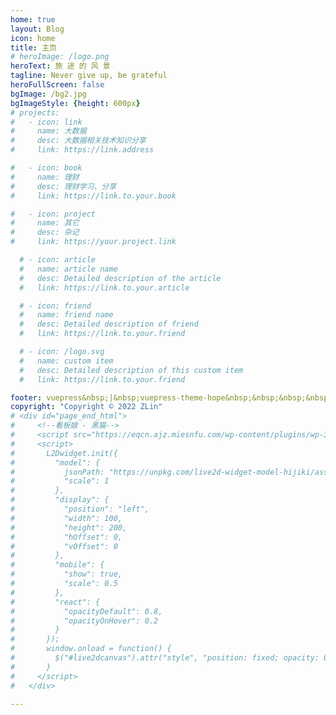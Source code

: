 ```yaml
---
home: true
layout: Blog
icon: home
title: 主页
# heroImage: /logo.png
heroText: 旅 途 的 风 景
tagline: Never give up, be grateful
heroFullScreen: false
bgImage: /bg2.jpg
bgImageStyle: {height: 600px}
# projects:
#   - icon: link
#     name: 大数据
#     desc: 大数据相关技术知识分享
#     link: https://link.address

#   - icon: book
#     name: 理财
#     desc: 理财学习、分享
#     link: https://link.to.your.book

#   - icon: project
#     name: 其它
#     desc: 杂记
#     link: https://your.project.link

  # - icon: article
  #   name: article name
  #   desc: Detailed description of the article
  #   link: https://link.to.your.article

  # - icon: friend
  #   name: friend name
  #   desc: Detailed description of friend
  #   link: https://link.to.your.friend

  # - icon: /logo.svg
  #   name: custom item
  #   desc: Detailed description of this custom item
  #   link: https://link.to.your.friend

footer: vuepress&nbsp;|&nbsp;vuepress-theme-hope&nbsp;&nbsp;&nbsp;&nbsp;&nbsp;<a href='https://beian.miit.gov.cn'>粤ICP备2022156865号-1</a>
copyright: "Copyright © 2022 ZLin"
# <div id="page_end_html">
#     <!--看板娘 - 黑猫-->
#     <script src="https://eqcn.ajz.miesnfu.com/wp-content/plugins/wp-3d-pony/live2dw/lib/L2Dwidget.min.js"></script>
#     <script>
#       L2Dwidget.init({
#         "model": {
#           jsonPath: "https://unpkg.com/live2d-widget-model-hijiki/assets/hijiki.model.json",
#           "scale": 1
#         },
#         "display": {
#           "position": "left",
#           "width": 100,
#           "height": 200,
#           "hOffset": 0,
#           "vOffset": 0
#         },
#         "mobile": {
#           "show": true,
#           "scale": 0.5
#         },
#         "react": {
#           "opacityDefault": 0.8, 
#           "opacityOnHover": 0.2
#         }
#       });
#       window.onload = function() {
#         $("#live2dcanvas").attr("style", "position: fixed; opacity: 0.7; left: 70px; bottom: 0px; z-index: 1; pointer-events: none;")
#       }
#     </script>
#   </div>

---
```



<style>
.blog-hero .mask::after{
  opacity: 0;
}
.theme-container .page.blog {
  padding-top: 0px;
}
.navbar {
  height: 50px;
  /* line-height: 0px; */
}
.navbar .logo {
  height: 30px;
  margin-top: 5px;
  margin-right: 0.6rem;
}

.navbar .nav-item {
  margin: 0 0.5rem;
}

.blog-hero h1 {
  font-size: 1.7rem;
}

:root {
  --search-input-width: 12rem;
  --search-result-width: 20rem;
}
</style>

